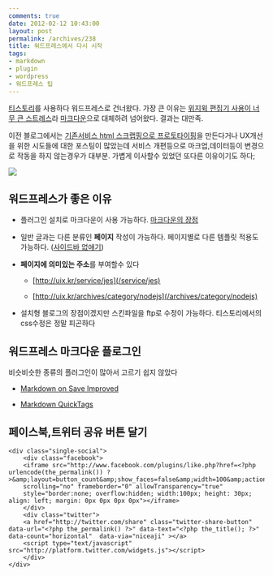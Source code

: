 ```yaml
---
comments: true
date: 2012-02-12 10:43:00
layout: post
permalink: /archives/238
title: 워드프레스에서 다시 시작
tags:
- markdown
- plugin
- wordpress
- 워드프레스 팁
---
```


[티스토리](http://blog.uix.kr)를 사용하다 워드프레스로 건너왔다. 가장 큰 이유는 [위지윅 편집기 사용이 너무 큰 스트레스](http://blog.uix.kr/17)라 [마크다운](http://daringfireball.net/projects/markdown/syntax)으로 대체하려 넘어왔다. 결과는 대만족.





이전 블로그에서는 [기존서비스 html 스크랩핑으로 프로토타이핑](http://blog.uix.kr/category/One%20Page%20Project)을 만든다거나 UX개선을 위한 시도들에 대한 포스팅이 많았는데 서비스 개편등으로 마크업,데이터등이 변경으로 작동을 하지 않는경우가 대부분. 가볍게 이사할수 있었던 또다른 이유이기도 하다;





![](http://uix.kr/wordpress/wp-content/uploads/2012/02/20120213-cgck75435ec1r6x17xuwf9y4bh1.png)





## 워드프레스가 좋은 이유







  * 플러그인 설치로 마크다운이 사용 가능하다. [마크다운의 장점](http://offree.net/entry/Markdown-Formatter)


  * 일반 글과는 다른 분류인 **페이지** 작성이 가능하다. 페이지별로 다른 템플릿 적용도 가능하다. ([사이드바 없애기](http://uix.kr/service/easy-editor/info))


  * **페이지에 의미있는 주소**를 부여할수 있다 



    * [http://uix.kr/service/jes](/service/jes)


    * [http://uix.kr/archives/category/nodejs](/archives/category/nodejs)




  * 설치형 블로그의 장점이겠지만 스킨파일을 ftp로 수정이 가능하다. 티스토리에서의 css수정은 정말 피곤하다





## 워드프레스 마크다운 플로그인





비슷비슷한 종류의 플러그인이 많아서 고르기 쉽지 않았다







  * [Markdown on Save Improved](http://wordpress.org/extend/plugins/markdown-on-save-improved/)


  * [Markdown QuickTags](http://wordpress.org/extend/plugins/markdown-quicktags/)





## 페이스북,트위터 공유 버튼 달기




    
    <div class="single-social">
        <div class="facebook">
        <iframe src="http://www.facebook.com/plugins/like.php?href=<?php urlencode(the_permalink()) ?>&amp;layout=button_count&amp;show_faces=false&amp;width=100&amp;action=like&amp;colorscheme=light"
        scrolling="no" frameborder="0" allowTransparency="true"
        style="border:none; overflow:hidden; width:100px; height: 30px; align: left; margin: 0px 0px 0px 0px"></iframe>
        </div>
        <div class="twitter">
        <a href="http://twitter.com/share" class="twitter-share-button" data-url="<?php the_permalink() ?>" data-text="<?php the_title(); ?>" data-count="horizontal"  data-via="niceaji" ></a>
        <script type="text/javascript" src="http://platform.twitter.com/widgets.js"></script>
        </div>
    </div>
    



